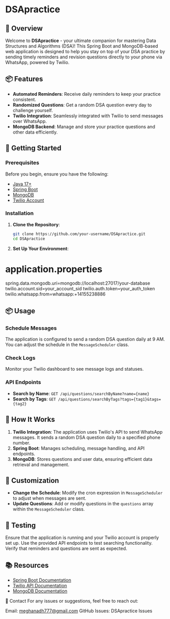 # DSApractice

## 🚀 Overview

Welcome to **DSApractice** - your ultimate companion for mastering Data Structures and Algorithms (DSA)! This Spring Boot and MongoDB-based web application is designed to help you stay on top of your DSA practice by sending timely reminders and revision questions directly to your phone via WhatsApp, powered by Twilio.

## 📦 Features

- **Automated Reminders**: Receive daily reminders to keep your practice consistent.
- **Randomized Questions**: Get a random DSA question every day to challenge yourself.
- **Twilio Integration**: Seamlessly integrated with Twilio to send messages over WhatsApp.
- **MongoDB Backend**: Manage and store your practice questions and other data efficiently.

## 🔧 Getting Started

### Prerequisites

Before you begin, ensure you have the following:

- [Java 17+](https://adoptopenjdk.net/)
- [Spring Boot](https://spring.io/projects/spring-boot)
- [MongoDB](https://www.mongodb.com/try/download/community)
- [Twilio Account](https://www.twilio.com/try-twilio)

### Installation

1. **Clone the Repository**:

   ```bash
   git clone https://github.com/your-username/DSApractice.git
   cd DSApractice

2. **Set Up Your Environment**:
# application.properties
spring.data.mongodb.uri=mongodb://localhost:27017/your-database
twilio.account.sid=your_account_sid
twilio.auth.token=your_auth_token
twilio.whatsapp.from=whatsapp:+14155238886




## 📦 Usage

### Schedule Messages

The application is configured to send a random DSA question daily at 9 AM. You can adjust the schedule in the `MessageScheduler` class.

### Check Logs

Monitor your Twilio dashboard to see message logs and statuses.

### API Endpoints

- **Search by Name**: `GET /api/questions/searchByName?name={name}`
- **Search by Tags**: `GET /api/questions/searchByTags?tags={tag1}&tags={tag2}`

## 📄 How It Works

1. **Twilio Integration**: The application uses Twilio's API to send WhatsApp messages. It sends a random DSA question daily to a specified phone number.
2. **Spring Boot**: Manages scheduling, message handling, and API endpoints.
3. **MongoDB**: Stores questions and user data, ensuring efficient data retrieval and management.

## 🔧 Customization

- **Change the Schedule**: Modify the cron expression in `MessageScheduler` to adjust when messages are sent.
- **Update Questions**: Add or modify questions in the `questions` array within the `MessageScheduler` class.

## 🧪 Testing

Ensure that the application is running and your Twilio account is properly set up. Use the provided API endpoints to test searching functionality. Verify that reminders and questions are sent as expected.

## 📚 Resources

- [Spring Boot Documentation](https://docs.spring.io/spring-boot/docs/current/reference/htmlsingle/)
- [Twilio API Documentation](https://www.twilio.com/docs/whatsapp)
- [MongoDB Documentation](https://docs.mongodb.com/)

📧 Contact
For any issues or suggestions, feel free to reach out:

Email: meghanadh777@gmail.com
GitHub Issues: DSApractice Issues

